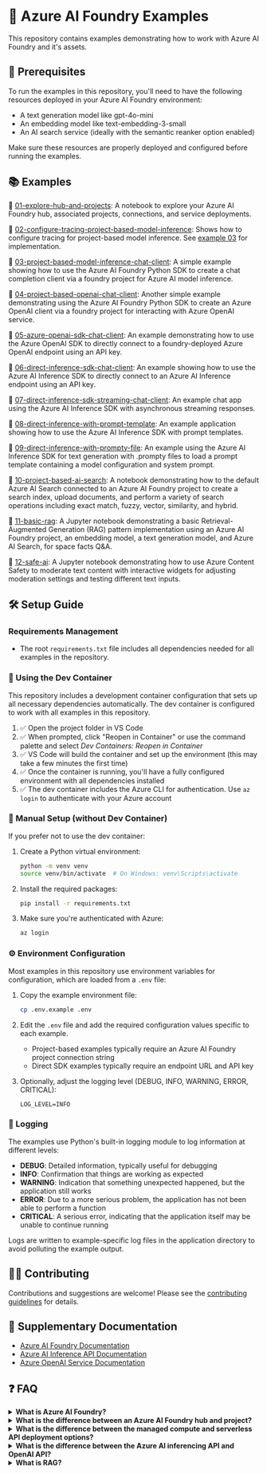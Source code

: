 # 🤖 Azure AI Foundry Examples

This repository contains examples demonstrating how to work with Azure AI Foundry and it's assets.

## 🔧 Prerequisites

To run the examples in this repository, you'll need to have the following resources deployed in your Azure AI Foundry environment:

- A text generation model like gpt-4o-mini
- An embedding model like text-embedding-3-small
- An AI search service (ideally with the semantic reanker option enabled)

Make sure these resources are properly deployed and configured before running the examples.

## 📚 Examples

🧮 [01-explore-hub-and-projects](./01-explore-hub-and-projects/explore-hub-and-projects.ipynb): A notebook to explore your Azure AI Foundry hub, associated projects, connections, and service deployments.

🧮 [02-configure-tracing-project-based-model-inference](./02-configure-tracing-project-based-model-inference/README.md): Shows how to configure tracing for project-based model inference. See [example 03](./03-project-based-model-inference-chat-client/README.md) for implementation.

🧮 [03-project-based-model-inference-chat-client](./03-project-based-model-inference-chat-client/README.md): A simple example showing how to use the Azure AI Foundry Python SDK to create a chat completion client via a foundry project for Azure AI model inference.

🧮 [04-project-based-openai-chat-client](./04-project-based-openai-chat-client/README.md): Another simple example demonstrating using the Azure AI Foundry Python SDK to create an Azure OpenAI client via a foundry project for interacting with Azure OpenAI service.

🧮 [05-azure-openai-sdk-chat-client](./05-azure-openai-sdk-chat-client/README.md): An example demonstrating how to use the Azure OpenAI SDK to directly connect to a foundry-deployed Azure OpenAI endpoint using an API key.

🧮 [06-direct-inference-sdk-chat-client](./06-direct-inference-sdk-chat-client/README.md): An example showing how to use the Azure AI Inference SDK to directly connect to an Azure AI Inference endpoint using an API key.

🧮 [07-direct-inference-sdk-streaming-chat-client](./07-direct-inference-sdk-streaming-chat-client/README.md): An example chat app using the Azure AI Inference SDK with asynchronous streaming responses.

🧮 [08-direct-inference-with-prompt-template](./08-direct-inference-with-prompt-template/README.md): An example application showing how to use the Azure AI Inference SDK with prompt templates.

🧮 [09-direct-inference-with-prompty-file](./09-direct-inference-with-prompty-file/README.md): An example using the Azure AI Inference SDK for text generation with .prompty files to load a prompt template containing a model configuration and system prompt.

🧮 [10-project-based-ai-search](./10-project-based-ai-search/README.md): A notebook demonstrating how to the default Azure AI Search connected to an Azure AI Foundry project to create a search index, upload documents, and perform a variety of search operations including exact match, fuzzy, vector, similarity, and hybrid.

🧮 [11-basic-rag](./11-basic-rag/README.md): A Jupyter notebook demonstrating a basic Retrieval-Augmented Generation (RAG) pattern implementation using an Azure AI Foundry project, an embedding model, a text generation model, and Azure AI Search, for space facts Q&A.

🧮 [12-safe-ai](./12-safe-ai/README.md): A Jupyter notebook demonstrating how to use Azure Content Safety to moderate text content with interactive widgets for adjusting moderation settings and testing different text inputs.

## 🛠️ Setup Guide

### Requirements Management

- The root `requirements.txt` file includes all dependencies needed for all examples in the repository.

### 🐳 Using the Dev Container

This repository includes a development container configuration that sets up all necessary dependencies automatically. The dev container is configured to work with all examples in this repository.

1. ✅ Open the project folder in VS Code
2. ✅ When prompted, click "Reopen in Container" or use the command palette and select *Dev Containers: Reopen in Container*
3. ✅ VS Code will build the container and set up the environment (this may take a few minutes the first time)
4. ✅ Once the container is running, you'll have a fully configured environment with all dependencies installed
5. ✅ The dev container includes the Azure CLI for authentication. Use `az login` to authenticate with your Azure account

### 🔧 Manual Setup (without Dev Container)

If you prefer not to use the dev container:

1. Create a Python virtual environment:
   ```bash
   python -m venv venv
   source venv/bin/activate  # On Windows: venv\Scripts\activate
   ```

2. Install the required packages:
   ```bash
   pip install -r requirements.txt
   ```

3. Make sure you're authenticated with Azure:
   ```bash
   az login
   ```

### ⚙️ Environment Configuration

Most examples in this repository use environment variables for configuration, which are loaded from a `.env` file:

1. Copy the example environment file:
   ```bash
   cp .env.example .env
   ```

2. Edit the `.env` file and add the required configuration values specific to each example.
   - Project-based examples typically require an Azure AI Foundry project connection string
   - Direct SDK examples typically require an endpoint URL and API key

3. Optionally, adjust the logging level (DEBUG, INFO, WARNING, ERROR, CRITICAL):
   ```
   LOG_LEVEL=INFO
   ```

### 📝 Logging

The examples use Python's built-in logging module to log information at different levels:

- **DEBUG**: Detailed information, typically useful for debugging
- **INFO**: Confirmation that things are working as expected
- **WARNING**: Indication that something unexpected happened, but the application still works
- **ERROR**: Due to a more serious problem, the application has not been able to perform a function
- **CRITICAL**: A serious error, indicating that the application itself may be unable to continue running

Logs are written to example-specific log files in the application directory to avoid polluting the example output.

## 👨‍💻 Contributing

Contributions and suggestions are welcome! Please see the [contributing guidelines](CONTRIBUTING.md) for details.

## 📖 Supplementary Documentation

- [Azure AI Foundry Documentation](https://learn.microsoft.com/azure/ai-foundry)
- [Azure AI Inference API Documentation](https://learn.microsoft.com/en-us/azure/machine-learning/reference-model-inference-api?view=azureml-api-2&tabs=python)
- [Azure OpenAI Service Documentation](https://learn.microsoft.com/en-us/azure/ai-services/openai/)

## ❓ FAQ

<details>
<summary><strong>What is Azure AI Foundry?</strong></summary>
A successor to Azure AI Studio, it's a home for AI capabilities including a collection of tools and services to fully create, manage, and use AI models at scale for data scientists and AI engineers.
</details>

<details>
<summary><strong>What is the difference between an Azure AI Foundry hub and project?</strong></summary>
A hub is a parent workspace that provides shared resources including storage, key vault, and compute for multiple child projects. Projects are lighter weight workspaces for managing AI components that inherit and use the hub's resources. Think of hubs as infrastructure and resource providers and projects as workspaces for specific AI development efforts.
</details>

<details>
<summary><strong>What is the difference between the managed compute and serverless API deployment options?</strong></summary>

Deployment options differ primarily in pricing structure and infrastructure approach.

**Serverless deployment**:
- Pay-as-you-go model based on token usage (input, output, and reasoning tokens)
- Runs on shared GPU cluster pools specific to each model
- Can utilize global pools, or region-specific pools (like East US or Sweden Central)

**Managed compute**:
- Hourly billing model regardless of usage
- Runs on dedicated virtual machines with the model and API pre-deployed
- Microsoft handles all infrastructure management and deployment
</details>

<details>
<summary><strong>What is the difference between the Azure AI inferencing API and OpenAI API?</strong></summary>

The Azure AI inferencing API (package `azure.ai.inference`) serves as an abstraction layer that allows applications to interact with various models using a standardized interface. It translates requests to the specific format required by each underlying model.

While `azure.ai.inference` provides a model-agnostic abstraction layer, the openai package with the AzureOpenAI client (i.e., `from openai import AzureOpenAI`) is specifically designed for interacting with OpenAI models deployed on Azure. 

In summary, the key benefit of `azure.ai.inference` is the ability to switch between supported models, for example between an OpenAI and Meta model, without modifying your application code, avoiding code lock-in.

Verify model compatibility via the [inference API documentation](https://learn.microsoft.com/en-us/azure/machine-learning/reference-model-inference-api?view=azureml-api-2&tabs=python).
</details>

<details>
<summary><strong>What is RAG?</strong></summary>
Retrieval-Augmented Generation (RAG) is a technique where the LLM (Large Language Model) uses relevant retrieved text chunks from your data to craft a final answer.
This helps ground the model's response in real data, reducing hallucinations.
</details>
